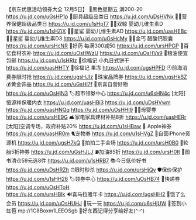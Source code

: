 【京东优惠活动领券大全 12月5日】
🛒黑色星期五 满200-20
https://u.jd.com/uGsHP1p
🍳厨具超级品类日
https://u.jd.com/uDsHVNx
👍🏻营养保健超级品类日
https://u.jd.com/u1sHpT7
👶🏻双鲸 婴幼儿维生素D
https://u.jd.com/u1sHZjX
👶🏻星鲨 婴幼儿维生素AD
https://u.jd.com/uasHEBc
👶🏻星鲨 婴幼儿维生素D3
https://u.jd.com/uGsHcMy
👶🏻金丐 醋酸钙胶囊
https://u.jd.com/ursHcNR
💊好药 每满300减50
https://u.jd.com/ursHPGP
🥩百亿食材农补
https://u.jd.com/uOsHWzU
https://u.jd.com/uOsHVs9
🍚粮油便宜包邮
https://u.jd.com/u1sHRIz
🍪徐福记 小丸日式饼干
https://u.jd.com/uasHHTY
🍮徐福记 果冻
https://u.jd.com/ugsHPFD
🕙前海消费券限时抢
https://u.jd.com/ugsHJIz
💎珠宝品牌券
https://u.jd.com/ugsHkBZ
💰黄金饰品
https://u.jd.com/uGsHl7f
🏪京喜自营好物
https://u.jd.com/uOsHjN3
🏷超市领劵中心
https://u.jd.com/u6sHN4c
[太阳]恒源祥保暖内衣
https://u.jd.com/uasHBi3
https://u.jd.com/uDsHVwm
https://u.jd.com/uasHNQq
https://u.jd.com/uOsHHI9
👶🏻母婴券
https://u.jd.com/ursHE9G
🛋家电家具建材补贴8折
https://u.jd.com/uasHERr
[太阳]空调专场，政府补贴20% 
https://u.jd.com/u1sHBaw
 Apple神券
https://u.jd.com/uasHR0m
🐈宠物券
https://u.jd.com/u1sHVgZ
📱自营iPhone资源机
https://u.jd.com/ugsH7kQ
📱拍拍二手会场
https://u.jd.com/ursH0B0
🛞轮胎5折神券
https://u.jd.com/uGsHJLJ
⛽加油85折
https://u.jd.com/ursH0It
📖图书清仓59元选8件
https://u.jd.com/u1sHRB7
📚今日低价好书
https://u.jd.com/uDsHRZh
⏰限时秒杀
https://u.jd.com/ursHjQy
🛡保价保护
https://u.jd.com/u1sHH26
🏷领券中心
https://u.jd.com/uOsHB74
🚚快递券
https://u.jd.com/uOsHToH  
https://u.jd.com/ursHBIk
🔊喜马拉雅年卡
https://u.jd.com/ugsHlH2
🛵饿了么会员
https://u.jd.com/uOsHUHJ
🎰玩一玩
https://u.jd.com/u6sHjUW
🧧签到小虹苞
mp://1C8Boxm1LEEOSgb
🌟好东西记得分享给好友(^-^)